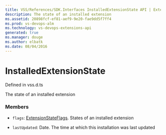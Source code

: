 ```yaml
---
title: VSS/References/SDK.Interfaces InstalledExtensionState API | Extensions for Visual Studio Team Services
description: The state of an installed extension
ms.assetid: 20898fcf-ef81-aef9-9e20-fae9dd5f7ff4
ms.prod: vs-devops-alm
ms.technology: vs-devops-extensions-api
generated: true
ms.manager: douge
ms.author: elbatk
ms.date: 08/04/2016
---
```


# InstalledExtensionState

Defined in vss.d.ts


The state of an installed extension 

### Members

* `flags`: [ExtensionStateFlags](../../../VSS/References/SDK_Interfaces/ExtensionStateFlags.md). States of an installed extension

* `lastUpdated`: Date. The time at which this installation was last updated

